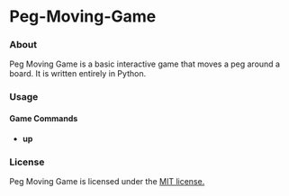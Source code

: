 # Peg-Moving-Game
### About
Peg Moving Game is a basic interactive game that moves a peg around a board. It is written entirely in Python.

### Usage
#### Game Commands
* **up**

### License
Peg Moving Game is licensed under the [MIT license.](https://github.com/elailai94/Peg-Moving-Game/blob/master/LICENSE)
